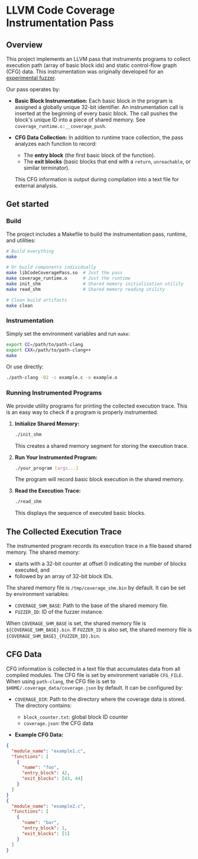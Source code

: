 # LLVM Code Coverage Instrumentation Pass

## Overview

This project implements an LLVM pass that instruments programs to collect execution path (array of basic block ids) and static control-flow graph (CFG) data. This instrumentation was originally developed for an [experimental fuzzer](https://github.com/fEst1ck/coverage-playground).

Our pass operates by:

- **Basic Block Instrumentation:**
  Each basic block in the program is assigned a globally unique 32-bit identifier. An instrumentation call is inserted at the beginning of every basic block. The call pushes the block's unique ID into a piece of shared memory. See `coverage_runtime.c:__coverage_push`.

- **CFG Data Collection:**
  In addition to runtime trace collection, the pass analyzes each function to record:
  - The **entry block** (the first basic block of the function).
  - The **exit blocks** (basic blocks that end with a `return`, `unreachable`, or similar terminator).

  This CFG information is output during compilation into a text file for external analysis.

## Get started

### Build

The project includes a Makefile to build the instrumentation pass, runtime, and utilities:

```bash
# Build everything
make

# Or build components individually
make libCodeCoveragePass.so  # Just the pass
make coverage_runtime.o      # Just the runtime
make init_shm                # Shared memory initialization utility
make read_shm                # Shared memory reading utility

# Clean build artifacts
make clean
```

### Instrumentation

Simply set the environment variables and run `make`:
```bash
export CC=/path/to/path-clang
export CXX=/path/to/path-clang++
make
```

Or use directly:
```bash
./path-clang -O2 -c example.c -o example.o
```

### Running Instrumented Programs

We provide utility programs for printing the collected execution trace. This is an easy way to check if a program is properly instrumented.

1. **Initialize Shared Memory:**
   ```bash
   ./init_shm
   ```
   This creates a shared memory segment for storing the execution trace.

2. **Run Your Instrumented Program:**
   ```bash
   ./your_program [args...]
   ```
   The program will record basic block execution in the shared memory.

3. **Read the Execution Trace:**
   ```bash
   ./read_shm
   ```
   This displays the sequence of executed basic blocks.

## The Collected Execution Trace

The instrumented program records its execution trace in a file based shared memory. The shared memory:

- starts with a 32-bit counter at offset 0 indicating the number of blocks executed, and
- followed by an array of 32-bit block IDs.

The shared memory file is `/tmp/coverage_shm.bin` by default. It can be set by environment variables:
- `COVERAGE_SHM_BASE`: Path to the base of the shared memory file.
- `FUZZER_ID`: ID of the fuzzer instance.

When `COVERAGE_SHM_BASE` is set, the shared memory file is `${COVERAGE_SHM_BASE}.bin`. If `FUZZER_ID` is also set, the shared memory file is `{COVERAGE_SHM_BASE}_{FUZZER_ID}.bin`.

## CFG Data
CFG information is collected in a text file that accumulates data from all compiled modules.
The CFG file is set by environment variable `CFG_FILE`. When using `path-clang`, the CFG file is set to `$HOME/.coverage_data/coverage.json` by default. It can be configured by:

- `COVERAGE_DIR`: Path to the directory where the coverage data is stored. The directory contains:
  - `block_counter.txt`: global block ID counter
  - `coverage.json`: the CFG data

- **Example CFG Data:**

```json
{
  "module_name": "example1.c",
  "functions": [
    {
      "name": "foo",
      "entry_block": 42,
      "exit_blocks": [43, 44]
    }
  ]
}
{
  "module_name": "example2.c",
  "functions": [
    {
      "name": "bar",
      "entry_block": 1,
      "exit_blocks": [1]
    }
  ]
}
```